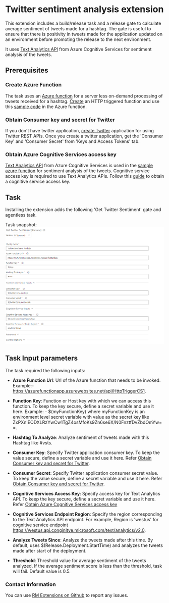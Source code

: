 # **Twitter sentiment analysis extension**

This extension includes a build/release task and a release gate to calculate average sentiment of tweets made for a hashtag. The gate is useful to ensure that there is positivity in tweets made for the application updated on an environment before promoting the release to the next environment.

It uses [Text Analytics API](https://azure.microsoft.com/en-in/services/cognitive-services/text-analytics) from Azure Cognitive Services for sentiment analysis of the tweets.
## **Prerequisites**

### **Create Azure Function**

The task uses an [Azure function](https://azure.microsoft.com/en-us/services/functions) for a server less on-demand processing of tweets received for a hashtag. [Create](https://docs.microsoft.com/en-us/azure/azure-functions/functions-create-first-azure-function) an HTTP triggered function and use this [sample code](TwitterSentimentAnalysisAzureFunction.txt) in the Azure function.

### **Obtain Consumer key and secret for Twitter**

If you don't have twitter application, [create Twitter](https://apps.twitter.com/) application for using Twitter REST APIs. Once you create a twitter application, get the 'Consumer Key' and 'Consumer Secret' from 'Keys and Access Tokens' tab. 

### **Obtain Azure Cognitive Services access key**

[Text Analytics API](https://azure.microsoft.com/en-in/services/cognitive-services/text-analytics) from Azure Cognitive Services is used in the [sample azure function](TwitterSentimentAnalysisAzureFunction.txt) for sentiment analysis of the tweets. Cognitive service access key is required to use Text Analytics APIs. Follow this [guide](https://docs.microsoft.com/en-in/azure/cognitive-services/text-analytics/how-tos/text-analytics-how-to-access-key) to obtain a cognitive service access key. 

## **Task**

Installing the extension adds the following 'Get Twitter Sentiment' gate and agentless task.

Task snapshot:
 ![Task snapshot](Images/TaskInputs.png)

 ## **Task Input parameters**
 
 The task required the following inputs:
 
 * **Azure Function Url**:  Url of the Azure function that needs to be invoked​. Example:- https://azurefunctionapp.azurewebsites.net/api/HttpTriggerCS1.
 
 * **Function Key**:  Function or Host key with which we can access this function. To keep the key secure, define a secret variable and use it here. Example: - $(myFunctionKey) where myFunctionKey is an environment level secret variable with value as the secret key like ZxPXnIEODXLRzYwCw1TgZ4osMfoKs9Zn6se6X/N0FnztfDvZbdOmYw==.

 * **Hashtag To Analyze**: Analyze sentiment of tweets made with this Hashtag like #vsts.

 * **Consumer Key**:  Specify Twitter application consumer key. To keep the value secure, define a secret variable and use it here. Refer [Obtain Consumer key and secret for Twitter](#user-content-**obtain-consumer-key-and-secret-for-twitter**).

 * **Consumer Secret**:  Specify Twitter application consumer secret value. To keep the value secure, define a secret variable and use it here. Refer [Obtain Consumer key and secret for Twitter](#user-content-**obtain-consumer-key-and-secret-for-twitter**).

 * **Cognitive Services Access Key**:  Specify access key for Text Analytics API. To keep the key secure, define a secret variable and use it here. Refer [Obtain Azure Cognitive Services access key](#user-content-**obtain-azure-cognitive-services-access-key**)

 * **Cognitive Services Endpoint Region**:  Specify the region corresponding to the Text Analytics API endpoint. For example, Region is 'westus' for cognitive service endpoint https://westus.api.conginitve.microsoft.com/text/analytics/v2.0.

 * **Analyze Tweets Since**:  Analyze the tweets made after this time. By default, uses $(Release.Deployment.StartTime) and analyzes the tweets made after start of the deployment.

 * **Threshold**: Threshold value for average sentiment of the tweets analyzed. If the average sentiment score is less than the threshold, task will fail. Default value is 0.5.

### **Contact Information**
You can use [RM Extensions on Github](https://github.com/Microsoft/vsts-rm-extensions/issues) to report any issues.